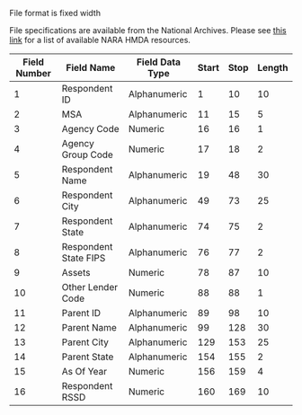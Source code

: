 File format is fixed width

File specifications are available from the National Archives. Please see [this link](https://github.com/cfpb/HMDA_Data_Science_Kit/blob/master/hmda_data_links.md) for a list of available NARA HMDA resources.

| Field Number | Field Name            | Field Data Type | Start | Stop | Length |
|--------------|-----------------------|-----------------|-------|------|--------|
| 1            | Respondent ID         | Alphanumeric    | 1     | 10   | 10     |
| 2            | MSA                   | Alphanumeric    | 11    | 15   | 5      |
| 3            | Agency Code           | Numeric         | 16    | 16   | 1      |
| 4            | Agency Group Code     | Numeric         | 17    | 18   | 2      |
| 5            | Respondent Name       | Alphanumeric    | 19    | 48   | 30     |
| 6            | Respondent City       | Alphanumeric    | 49    | 73   | 25     |
| 7            | Respondent State      | Alphanumeric    | 74    | 75   | 2      |
| 8            | Respondent State FIPS | Alphanumeric    | 76    | 77   | 2      |
| 9            | Assets                | Numeric         | 78    | 87   | 10     |
| 10           | Other Lender Code     | Numeric         | 88    | 88   | 1      |
| 11           | Parent ID             | Alphanumeric    | 89    | 98   | 10     |
| 12           | Parent Name           | Alphanumeric    | 99    | 128  | 30     |
| 13           | Parent City           | Alphanumeric    | 129   | 153  | 25     |
| 14           | Parent State          | Alphanumeric    | 154   | 155  | 2      |
| 15           | As Of Year            | Numeric         | 156   | 159  | 4      |
| 16           | Respondent RSSD       | Numeric         | 160   | 169  | 10     |